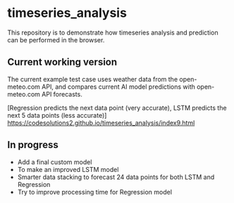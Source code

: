 # timeseries_analysis

This repository is to demonstrate how timeseries analysis and prediction can be performed in the browser.

## Current working version
The current example test case uses weather data from the open-meteo.com API, and compares current AI model predictions with open-meteo.com API forecasts.

[Regression predicts the next data point (very accurate), LSTM predicts the next 5 data points (less accurate)] https://codesolutions2.github.io/timeseries_analysis/index9.html


## In progress
- Add a final custom model 
- To make an improved LSTM model
- Smarter data stacking to forecast 24 data points for both LSTM and Regression
- Try to improve processing time for Regression model
